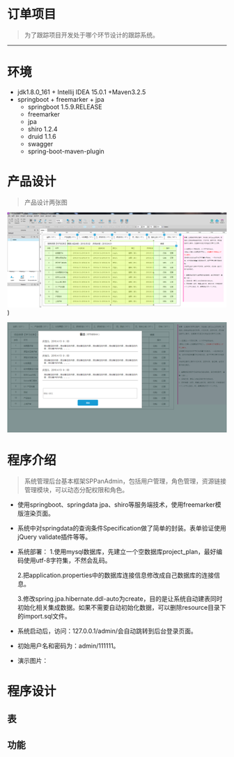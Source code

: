 # 订单项目

>  为了跟踪项目开发处于哪个环节设计的跟踪系统。



------

# 环境

* jdk1.8.0_161 + Intellij IDEA 15.0.1  +Maven3.2.5
* springboot + freemarker + jpa 
  * springboot 1.5.9.RELEASE 
  * freemarker 
  * jpa  
  * shiro 1.2.4 
  * druid 1.1.6
  * swagger
  * spring-boot-maven-plugin 


# 产品设计

> 产品设计两张图



![Aaron Swartz](/images/product_01.png))

![Aaron Swartz](/images/product_02.png)



# 程序介绍

>  系统管理后台基本框架SPPanAdmin，包括用户管理，角色管理，资源链接管理模块，可以动态分配权限和角色。

* 使用springboot、springdata jpa、shiro等服务端技术，使用freemarker模版渲染页面。

* 系统中对springdata的查询条件Specification做了简单的封装。表单验证使用jQuery validate插件等等。

* 系统部署：
  1.使用mysql数据库，先建立一个空数据库project_plan，最好编码使用utf-8字符集，不然会乱码。

  2.把application.properties中的数据库连接信息修改成自己数据库的连接信息。

  3.修改spring.jpa.hibernate.ddl-auto为create，目的是让系统自动建表同时初始化相关集成数据。如果不需要自动初始化数据，可以删除resource目录下的import.sql文件。


* 系统启动后，访问：127.0.0.1/admin/会自动跳转到后台登录页面。
* 初始用户名和密码为：admin/111111。
* 演示图片：





# 程序设计

> 

## 表



## 功能

